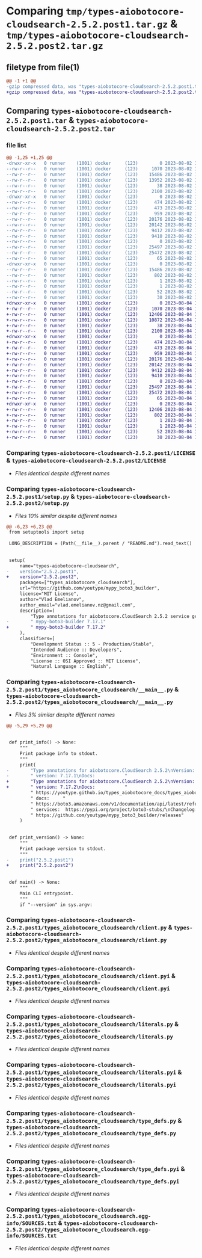 # Comparing `tmp/types-aiobotocore-cloudsearch-2.5.2.post1.tar.gz` & `tmp/types-aiobotocore-cloudsearch-2.5.2.post2.tar.gz`

## filetype from file(1)

```diff
@@ -1 +1 @@
-gzip compressed data, was "types-aiobotocore-cloudsearch-2.5.2.post1.tar", last modified: Wed Aug  2 14:52:00 2023, max compression
+gzip compressed data, was "types-aiobotocore-cloudsearch-2.5.2.post2.tar", last modified: Fri Aug  4 12:00:33 2023, max compression
```

## Comparing `types-aiobotocore-cloudsearch-2.5.2.post1.tar` & `types-aiobotocore-cloudsearch-2.5.2.post2.tar`

### file list

```diff
@@ -1,25 +1,25 @@
-drwxr-xr-x   0 runner    (1001) docker     (123)        0 2023-08-02 14:52:00.209636 types-aiobotocore-cloudsearch-2.5.2.post1/
--rw-r--r--   0 runner    (1001) docker     (123)     1070 2023-08-02 14:34:41.000000 types-aiobotocore-cloudsearch-2.5.2.post1/LICENSE
--rw-r--r--   0 runner    (1001) docker     (123)    15486 2023-08-02 14:52:00.209636 types-aiobotocore-cloudsearch-2.5.2.post1/PKG-INFO
--rw-r--r--   0 runner    (1001) docker     (123)    13952 2023-08-02 14:34:41.000000 types-aiobotocore-cloudsearch-2.5.2.post1/README.md
--rw-r--r--   0 runner    (1001) docker     (123)       38 2023-08-02 14:52:00.209636 types-aiobotocore-cloudsearch-2.5.2.post1/setup.cfg
--rw-r--r--   0 runner    (1001) docker     (123)     2100 2023-08-02 14:34:41.000000 types-aiobotocore-cloudsearch-2.5.2.post1/setup.py
-drwxr-xr-x   0 runner    (1001) docker     (123)        0 2023-08-02 14:52:00.189636 types-aiobotocore-cloudsearch-2.5.2.post1/types_aiobotocore_cloudsearch/
--rw-r--r--   0 runner    (1001) docker     (123)      474 2023-08-02 14:34:41.000000 types-aiobotocore-cloudsearch-2.5.2.post1/types_aiobotocore_cloudsearch/__init__.py
--rw-r--r--   0 runner    (1001) docker     (123)      473 2023-08-02 14:34:41.000000 types-aiobotocore-cloudsearch-2.5.2.post1/types_aiobotocore_cloudsearch/__init__.pyi
--rw-r--r--   0 runner    (1001) docker     (123)      959 2023-08-02 14:34:41.000000 types-aiobotocore-cloudsearch-2.5.2.post1/types_aiobotocore_cloudsearch/__main__.py
--rw-r--r--   0 runner    (1001) docker     (123)    20176 2023-08-02 14:34:41.000000 types-aiobotocore-cloudsearch-2.5.2.post1/types_aiobotocore_cloudsearch/client.py
--rw-r--r--   0 runner    (1001) docker     (123)    20142 2023-08-02 14:34:41.000000 types-aiobotocore-cloudsearch-2.5.2.post1/types_aiobotocore_cloudsearch/client.pyi
--rw-r--r--   0 runner    (1001) docker     (123)     9412 2023-08-02 14:34:41.000000 types-aiobotocore-cloudsearch-2.5.2.post1/types_aiobotocore_cloudsearch/literals.py
--rw-r--r--   0 runner    (1001) docker     (123)     9410 2023-08-02 14:34:41.000000 types-aiobotocore-cloudsearch-2.5.2.post1/types_aiobotocore_cloudsearch/literals.pyi
--rw-r--r--   0 runner    (1001) docker     (123)        0 2023-08-02 14:34:41.000000 types-aiobotocore-cloudsearch-2.5.2.post1/types_aiobotocore_cloudsearch/py.typed
--rw-r--r--   0 runner    (1001) docker     (123)    25497 2023-08-02 14:34:43.000000 types-aiobotocore-cloudsearch-2.5.2.post1/types_aiobotocore_cloudsearch/type_defs.py
--rw-r--r--   0 runner    (1001) docker     (123)    25472 2023-08-02 14:34:42.000000 types-aiobotocore-cloudsearch-2.5.2.post1/types_aiobotocore_cloudsearch/type_defs.pyi
--rw-r--r--   0 runner    (1001) docker     (123)       65 2023-08-02 14:34:41.000000 types-aiobotocore-cloudsearch-2.5.2.post1/types_aiobotocore_cloudsearch/version.py
-drwxr-xr-x   0 runner    (1001) docker     (123)        0 2023-08-02 14:52:00.209636 types-aiobotocore-cloudsearch-2.5.2.post1/types_aiobotocore_cloudsearch.egg-info/
--rw-r--r--   0 runner    (1001) docker     (123)    15486 2023-08-02 14:52:00.000000 types-aiobotocore-cloudsearch-2.5.2.post1/types_aiobotocore_cloudsearch.egg-info/PKG-INFO
--rw-r--r--   0 runner    (1001) docker     (123)      802 2023-08-02 14:52:00.000000 types-aiobotocore-cloudsearch-2.5.2.post1/types_aiobotocore_cloudsearch.egg-info/SOURCES.txt
--rw-r--r--   0 runner    (1001) docker     (123)        1 2023-08-02 14:52:00.000000 types-aiobotocore-cloudsearch-2.5.2.post1/types_aiobotocore_cloudsearch.egg-info/dependency_links.txt
--rw-r--r--   0 runner    (1001) docker     (123)        1 2023-08-02 14:52:00.000000 types-aiobotocore-cloudsearch-2.5.2.post1/types_aiobotocore_cloudsearch.egg-info/not-zip-safe
--rw-r--r--   0 runner    (1001) docker     (123)       52 2023-08-02 14:52:00.000000 types-aiobotocore-cloudsearch-2.5.2.post1/types_aiobotocore_cloudsearch.egg-info/requires.txt
--rw-r--r--   0 runner    (1001) docker     (123)       30 2023-08-02 14:52:00.000000 types-aiobotocore-cloudsearch-2.5.2.post1/types_aiobotocore_cloudsearch.egg-info/top_level.txt
+drwxr-xr-x   0 runner    (1001) docker     (123)        0 2023-08-04 12:00:33.955438 types-aiobotocore-cloudsearch-2.5.2.post2/
+-rw-r--r--   0 runner    (1001) docker     (123)     1070 2023-08-04 11:41:56.000000 types-aiobotocore-cloudsearch-2.5.2.post2/LICENSE
+-rw-r--r--   0 runner    (1001) docker     (123)    12406 2023-08-04 12:00:33.955438 types-aiobotocore-cloudsearch-2.5.2.post2/PKG-INFO
+-rw-r--r--   0 runner    (1001) docker     (123)    10872 2023-08-04 11:41:56.000000 types-aiobotocore-cloudsearch-2.5.2.post2/README.md
+-rw-r--r--   0 runner    (1001) docker     (123)       38 2023-08-04 12:00:33.955438 types-aiobotocore-cloudsearch-2.5.2.post2/setup.cfg
+-rw-r--r--   0 runner    (1001) docker     (123)     2100 2023-08-04 11:41:56.000000 types-aiobotocore-cloudsearch-2.5.2.post2/setup.py
+drwxr-xr-x   0 runner    (1001) docker     (123)        0 2023-08-04 12:00:33.951438 types-aiobotocore-cloudsearch-2.5.2.post2/types_aiobotocore_cloudsearch/
+-rw-r--r--   0 runner    (1001) docker     (123)      474 2023-08-04 11:41:56.000000 types-aiobotocore-cloudsearch-2.5.2.post2/types_aiobotocore_cloudsearch/__init__.py
+-rw-r--r--   0 runner    (1001) docker     (123)      473 2023-08-04 11:41:56.000000 types-aiobotocore-cloudsearch-2.5.2.post2/types_aiobotocore_cloudsearch/__init__.pyi
+-rw-r--r--   0 runner    (1001) docker     (123)      959 2023-08-04 11:41:56.000000 types-aiobotocore-cloudsearch-2.5.2.post2/types_aiobotocore_cloudsearch/__main__.py
+-rw-r--r--   0 runner    (1001) docker     (123)    20176 2023-08-04 11:41:56.000000 types-aiobotocore-cloudsearch-2.5.2.post2/types_aiobotocore_cloudsearch/client.py
+-rw-r--r--   0 runner    (1001) docker     (123)    20142 2023-08-04 11:41:56.000000 types-aiobotocore-cloudsearch-2.5.2.post2/types_aiobotocore_cloudsearch/client.pyi
+-rw-r--r--   0 runner    (1001) docker     (123)     9412 2023-08-04 11:41:57.000000 types-aiobotocore-cloudsearch-2.5.2.post2/types_aiobotocore_cloudsearch/literals.py
+-rw-r--r--   0 runner    (1001) docker     (123)     9410 2023-08-04 11:41:57.000000 types-aiobotocore-cloudsearch-2.5.2.post2/types_aiobotocore_cloudsearch/literals.pyi
+-rw-r--r--   0 runner    (1001) docker     (123)        0 2023-08-04 11:41:56.000000 types-aiobotocore-cloudsearch-2.5.2.post2/types_aiobotocore_cloudsearch/py.typed
+-rw-r--r--   0 runner    (1001) docker     (123)    25497 2023-08-04 11:41:57.000000 types-aiobotocore-cloudsearch-2.5.2.post2/types_aiobotocore_cloudsearch/type_defs.py
+-rw-r--r--   0 runner    (1001) docker     (123)    25472 2023-08-04 11:41:57.000000 types-aiobotocore-cloudsearch-2.5.2.post2/types_aiobotocore_cloudsearch/type_defs.pyi
+-rw-r--r--   0 runner    (1001) docker     (123)       65 2023-08-04 11:41:56.000000 types-aiobotocore-cloudsearch-2.5.2.post2/types_aiobotocore_cloudsearch/version.py
+drwxr-xr-x   0 runner    (1001) docker     (123)        0 2023-08-04 12:00:33.955438 types-aiobotocore-cloudsearch-2.5.2.post2/types_aiobotocore_cloudsearch.egg-info/
+-rw-r--r--   0 runner    (1001) docker     (123)    12406 2023-08-04 12:00:33.000000 types-aiobotocore-cloudsearch-2.5.2.post2/types_aiobotocore_cloudsearch.egg-info/PKG-INFO
+-rw-r--r--   0 runner    (1001) docker     (123)      802 2023-08-04 12:00:33.000000 types-aiobotocore-cloudsearch-2.5.2.post2/types_aiobotocore_cloudsearch.egg-info/SOURCES.txt
+-rw-r--r--   0 runner    (1001) docker     (123)        1 2023-08-04 12:00:33.000000 types-aiobotocore-cloudsearch-2.5.2.post2/types_aiobotocore_cloudsearch.egg-info/dependency_links.txt
+-rw-r--r--   0 runner    (1001) docker     (123)        1 2023-08-04 12:00:33.000000 types-aiobotocore-cloudsearch-2.5.2.post2/types_aiobotocore_cloudsearch.egg-info/not-zip-safe
+-rw-r--r--   0 runner    (1001) docker     (123)       52 2023-08-04 12:00:33.000000 types-aiobotocore-cloudsearch-2.5.2.post2/types_aiobotocore_cloudsearch.egg-info/requires.txt
+-rw-r--r--   0 runner    (1001) docker     (123)       30 2023-08-04 12:00:33.000000 types-aiobotocore-cloudsearch-2.5.2.post2/types_aiobotocore_cloudsearch.egg-info/top_level.txt
```

### Comparing `types-aiobotocore-cloudsearch-2.5.2.post1/LICENSE` & `types-aiobotocore-cloudsearch-2.5.2.post2/LICENSE`

 * *Files identical despite different names*

### Comparing `types-aiobotocore-cloudsearch-2.5.2.post1/setup.py` & `types-aiobotocore-cloudsearch-2.5.2.post2/setup.py`

 * *Files 10% similar despite different names*

```diff
@@ -6,23 +6,23 @@
 from setuptools import setup
 
 LONG_DESCRIPTION = (Path(__file__).parent / "README.md").read_text()
 
 
 setup(
     name="types-aiobotocore-cloudsearch",
-    version="2.5.2.post1",
+    version="2.5.2.post2",
     packages=["types_aiobotocore_cloudsearch"],
     url="https://github.com/youtype/mypy_boto3_builder",
     license="MIT License",
     author="Vlad Emelianov",
     author_email="vlad.emelianov.nz@gmail.com",
     description=(
         "Type annotations for aiobotocore.CloudSearch 2.5.2 service generated with"
-        " mypy-boto3-builder 7.17.1"
+        " mypy-boto3-builder 7.17.2"
     ),
     classifiers=[
         "Development Status :: 5 - Production/Stable",
         "Intended Audience :: Developers",
         "Environment :: Console",
         "License :: OSI Approved :: MIT License",
         "Natural Language :: English",
```

### Comparing `types-aiobotocore-cloudsearch-2.5.2.post1/types_aiobotocore_cloudsearch/__main__.py` & `types-aiobotocore-cloudsearch-2.5.2.post2/types_aiobotocore_cloudsearch/__main__.py`

 * *Files 3% similar despite different names*

```diff
@@ -5,29 +5,29 @@
 
 
 def print_info() -> None:
     """
     Print package info to stdout.
     """
     print(
-        "Type annotations for aiobotocore.CloudSearch 2.5.2\nVersion:         2.5.2.post1\nBuilder"
-        " version: 7.17.1\nDocs:           "
+        "Type annotations for aiobotocore.CloudSearch 2.5.2\nVersion:         2.5.2.post2\nBuilder"
+        " version: 7.17.2\nDocs:           "
         " https://youtype.github.io/types_aiobotocore_docs/types_aiobotocore_cloudsearch//\nBoto3"
         " docs:     "
         " https://boto3.amazonaws.com/v1/documentation/api/latest/reference/services/cloudsearch.html#CloudSearch\nOther"
         " services:  https://pypi.org/project/boto3-stubs/\nChangelog:      "
         " https://github.com/youtype/mypy_boto3_builder/releases"
     )
 
 
 def print_version() -> None:
     """
     Print package version to stdout.
     """
-    print("2.5.2.post1")
+    print("2.5.2.post2")
 
 
 def main() -> None:
     """
     Main CLI entrypoint.
     """
     if "--version" in sys.argv:
```

### Comparing `types-aiobotocore-cloudsearch-2.5.2.post1/types_aiobotocore_cloudsearch/client.py` & `types-aiobotocore-cloudsearch-2.5.2.post2/types_aiobotocore_cloudsearch/client.py`

 * *Files identical despite different names*

### Comparing `types-aiobotocore-cloudsearch-2.5.2.post1/types_aiobotocore_cloudsearch/client.pyi` & `types-aiobotocore-cloudsearch-2.5.2.post2/types_aiobotocore_cloudsearch/client.pyi`

 * *Files identical despite different names*

### Comparing `types-aiobotocore-cloudsearch-2.5.2.post1/types_aiobotocore_cloudsearch/literals.py` & `types-aiobotocore-cloudsearch-2.5.2.post2/types_aiobotocore_cloudsearch/literals.py`

 * *Files identical despite different names*

### Comparing `types-aiobotocore-cloudsearch-2.5.2.post1/types_aiobotocore_cloudsearch/literals.pyi` & `types-aiobotocore-cloudsearch-2.5.2.post2/types_aiobotocore_cloudsearch/literals.pyi`

 * *Files identical despite different names*

### Comparing `types-aiobotocore-cloudsearch-2.5.2.post1/types_aiobotocore_cloudsearch/type_defs.py` & `types-aiobotocore-cloudsearch-2.5.2.post2/types_aiobotocore_cloudsearch/type_defs.py`

 * *Files identical despite different names*

### Comparing `types-aiobotocore-cloudsearch-2.5.2.post1/types_aiobotocore_cloudsearch/type_defs.pyi` & `types-aiobotocore-cloudsearch-2.5.2.post2/types_aiobotocore_cloudsearch/type_defs.pyi`

 * *Files identical despite different names*

### Comparing `types-aiobotocore-cloudsearch-2.5.2.post1/types_aiobotocore_cloudsearch.egg-info/SOURCES.txt` & `types-aiobotocore-cloudsearch-2.5.2.post2/types_aiobotocore_cloudsearch.egg-info/SOURCES.txt`

 * *Files identical despite different names*

